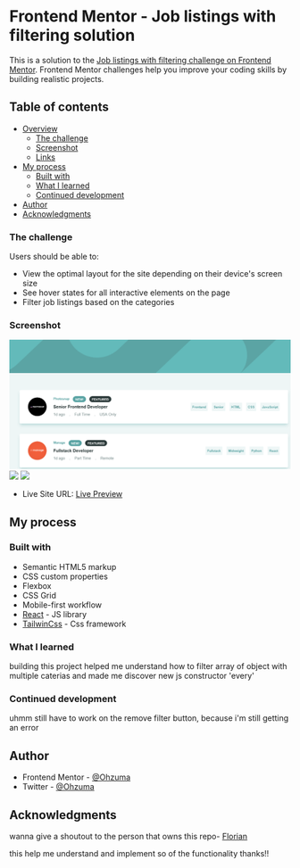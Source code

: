 # Frontend Mentor - Job listings with filtering solution

This is a solution to the [Job listings with filtering challenge on Frontend Mentor](https://www.frontendmentor.io/challenges/job-listings-with-filtering-ivstIPCt). Frontend Mentor challenges help you improve your coding skills by building realistic projects.

## Table of contents

- [Overview](#overview)
  - [The challenge](#the-challenge)
  - [Screenshot](#screenshot)
  - [Links](#links)
- [My process](#my-process)
  - [Built with](#built-with)
  - [What I learned](#what-i-learned)
  - [Continued development](#continued-development)
- [Author](#author)
- [Acknowledgments](#acknowledgments)

### The challenge

Users should be able to:

- View the optimal layout for the site depending on their device's screen size
- See hover states for all interactive elements on the page
- Filter job listings based on the categories

### Screenshot

![](./desktop.png)
![](./desktop_filtered.png.png)
![](./mobile.png.png)

- Live Site URL: [Live Preview](https://main--jobby-filter.netlify.app/)

## My process

### Built with

- Semantic HTML5 markup
- CSS custom properties
- Flexbox
- CSS Grid
- Mobile-first workflow
- [React](https://reactjs.org/) - JS library
- [TailwinCss](https://tailwindcss.com/) - Css framework

### What I learned

building this project helped me understand how to filter array of object with multiple caterias and made me discover new js constructor 'every'

### Continued development

uhmm still have to work on the remove filter button, because i'm still getting an error

## Author

- Frontend Mentor - [@Ohzuma](https://www.frontendmentor.io/profile/Ohzuma)
- Twitter - [@Ohzuma](https://www.twitter.com/Ohzuma)

## Acknowledgments

wanna give a shoutout to the person that owns this repo- [Florian](https://github.com/Flomhw/Reactjobsandfilter/blob/Main/src/Jobs.js)

this help me understand and implement so of the functionality thanks!!
